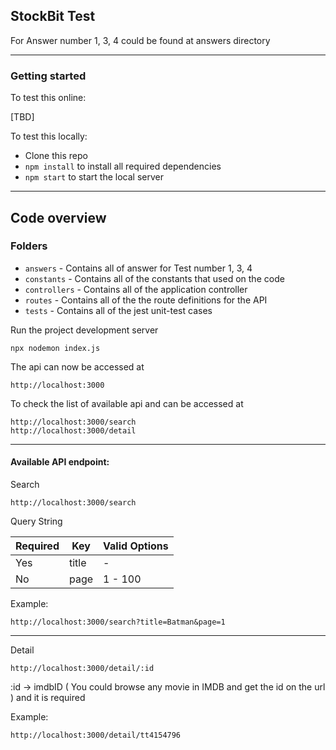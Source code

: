 ## StockBit Test

For Answer number 1, 3, 4 could be found at answers directory

----------

### Getting started

To test this online:

[TBD]

To test this locally:

- Clone this repo
- `npm install` to install all required dependencies
- `npm start` to start the local server

----------

## Code overview

### Folders

- `answers` - Contains all of answer for Test number 1, 3, 4
- `constants` - Contains all of the constants that used on the code
- `controllers` - Contains all of the application controller
- `routes` - Contains all of the the route definitions for the API
- `tests` - Contains all of the jest unit-test cases

Run the project development server

    npx nodemon index.js

The api can now be accessed at

    http://localhost:3000

To check the list of available api and can be accessed at

    http://localhost:3000/search
    http://localhost:3000/detail


----------

#### Available API endpoint:
Search

    http://localhost:3000/search

Query String

| **Required** 	|       **Key**      |  **Valid Options**   |
|---------------|--------------------|----------------------|
| Yes      	    | title         	   |          -         	|
| No     	      | page          	   |        1 - 100    	  |

Example: 

``` http://localhost:3000/search?title=Batman&page=1 ```

----------
    
Detail

    http://localhost:3000/detail/:id

:id -> imdbID ( You could browse any movie in IMDB and get the id on the url ) and it is required

Example:

``` http://localhost:3000/detail/tt4154796 ```
